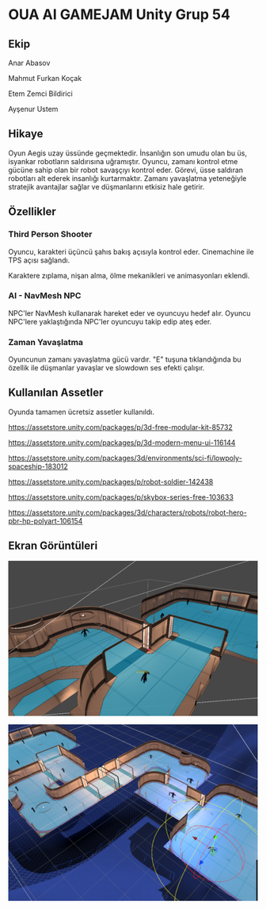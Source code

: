 
# OUA AI GAMEJAM Unity Grup 54

## Ekip

Anar Abasov

Mahmut Furkan Koçak

Etem Zemci Bildirici

Ayşenur Ustem

## Hikaye

Oyun Aegis uzay üssünde geçmektedir. İnsanlığın son umudu olan bu üs, isyankar robotların saldırısına uğramıştır. Oyuncu, zamanı kontrol etme gücüne sahip olan bir robot savaşçıyı kontrol eder. Görevi, üsse saldıran robotları alt ederek insanlığı kurtarmaktır. Zamanı yavaşlatma yeteneğiyle stratejik avantajlar sağlar ve düşmanlarını etkisiz hale getirir.




## Özellikler

### Third Person Shooter

Oyuncu, karakteri üçüncü şahıs bakış açısıyla kontrol eder.
Cinemachine ile TPS açısı sağlandı.

Karaktere zıplama, nişan alma, ölme mekanikleri ve animasyonları eklendi.

### AI - NavMesh NPC

NPC'ler NavMesh kullanarak hareket eder ve oyuncuyu hedef alır.
Oyuncu NPC'lere yaklaştığında NPC'ler oyuncuyu takip edip ateş eder.

### Zaman Yavaşlatma 

Oyuncunun zamanı yavaşlatma gücü vardır. "E" tuşuna tıklandığında bu özellik ile düşmanlar yavaşlar ve slowdown ses efekti çalışır.


## Kullanılan Assetler

Oyunda tamamen ücretsiz assetler kullanıldı.

https://assetstore.unity.com/packages/p/3d-free-modular-kit-85732

https://assetstore.unity.com/packages/p/3d-modern-menu-ui-116144

https://assetstore.unity.com/packages/3d/environments/sci-fi/lowpoly-spaceship-183012

https://assetstore.unity.com/packages/p/robot-soldier-142438

https://assetstore.unity.com/packages/p/skybox-series-free-103633

https://assetstore.unity.com/packages/3d/characters/robots/robot-hero-pbr-hp-polyart-106154

## Ekran Görüntüleri

![Nav Mesh1](Images/image1.png)

![Nav Mesh2](Images/image2.png)


  
